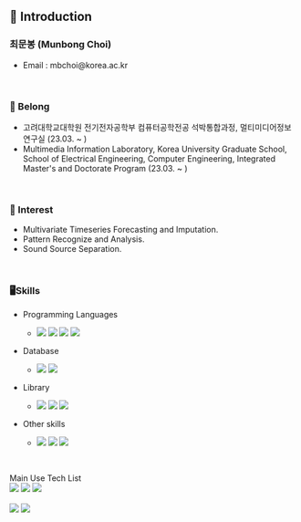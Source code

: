 <h2>💬 Introduction</h2>
<h3>최문봉 (Munbong Choi)</h3>
<ul>
  <li>Email : mbchoi@korea.ac.kr</li>
</ul>
<br>
<h3>👯 Belong</h2>
<ul>
  <li>고려대학교대학원 전기전자공학부 컴퓨터공학전공 석박통합과정, 멀티미디어정보연구실 (23.03. ~ )</li>
  <li>Multimedia Information Laboratory, Korea University Graduate School, School of Electrical Engineering, Computer Engineering, Integrated Master's and Doctorate Program (23.03. ~ )</li>
</ul>
<br>
<h3>🌱 Interest</h3>
<ul>
  <li>Multivariate Timeseries Forecasting and Imputation.</li>
  <li>Pattern Recognize and Analysis.</li>
  <li>Sound Source Separation.</li>
</ul>
<br>
<h3>🖥Skills</h3>
<ul>
  <li>Programming Languages</li>
  <ul>
    <li>
      <img src="https://img.shields.io/badge/Python-3766AB?style=flat-square&logo=Python&logoColor=white"/>
      <img src="https://img.shields.io/badge/C//C++-A8B9CC?style=flat-square&logo=C_C++&logoColor=white"/>
      <img src="https://img.shields.io/badge/PHP-777BB4?style=flat-square&logo=PHP&logoColor=white"/>
      <img src="https://img.shields.io/badge/Go-00ADD8?style=flat-square&logo=Go&logoColor=white"/>
    </li>
  </ul>
</ul>
<ul>
  <li>Database</li>
  <ul>
    <li>
      <img src="https://img.shields.io/badge/MySQL-4479A1?style=flat-square&logo=MySQL&logoColor=white"/>
      <img src="https://img.shields.io/badge/Neo4j-008CC1?style=flat-square&logo=Neo4j&logoColor=white"/></a>
    </li>
  </ul>
</ul>
<ul>
  <li>Library</li>
  <ul>
    <li>
      <img src="https://img.shields.io/badge/PyTorch-EE4C2C?style=flat-square&logo=PyTorch&logoColor=white"/>
      <img src="https://img.shields.io/badge/OpenCV-5C3EE8?style=flat-square&logo=OpenCV&logoColor=white"/>
      <img src="https://img.shields.io/badge/Tensorflow-FF6F00?style=flat-square&logo=Tensorflow&logoColor=white"/>
    </li>
  </ul>
</ul>
<ul>
  <li>Other skills</li>
  <ul>
    <li>
      <img src="https://img.shields.io/badge/CUDA_C/C++_basic-76B900?style=flat-square&logo=Nvidia&logoColor=white"/>
      <img src="https://img.shields.io/badge/Flask-000000?style=flat-square&logo=Flask&logoColor=white"/>
      <img src="https://img.shields.io/badge/Tensorflow-FF6F00?style=flat-square&logo=Tensorflow&logoColor=white"/>
    </li>
  </ul>
</ul>

<br>

<!-- <img src="https://img.shields.io/badge/쓰고자하는_텍스트-컬러코드?style=flat-square&logo=simpleicons에서_아이콘이름&logoColor=white"/></a>&nbsp  -->
Main Use Tech List<br>
<img src="https://img.shields.io/badge/Python-3766AB?style=flat-square&logo=Python&logoColor=white"/></a>
<img src="https://img.shields.io/badge/go-00ADD8?style=flat-square&logo=go&logoColor=white"/></a>
<img src="https://img.shields.io/badge/C//C++-A8B9CC?style=flat-square&logo=C&logoColor=white"/></a>
<br>
<br> <img src ="https://github-readme-stats.vercel.app/api?username=ChoiMunbong"/> </a>
<img src = "https://github-readme-stats.vercel.app/api/top-langs/?username=ChoiMunbong"/></a>

<!--
**ChoiMunbong/ChoiMunbong** is a ✨ _special_ ✨ repository because its `README.md` (this file) appears on your GitHub profile.

Here are some ideas to get you started:

- 🔭 I’m currently working on ...
- 🌱 I’m currently learning ...
- 👯 I’m looking to collaborate on ...
- 🤔 I’m looking for help with ...
- 💬 Ask me about ...
- 📫 How to reach me: ...
- 😄 Pronouns: ...
- ⚡ Fun fact: ...
-->



